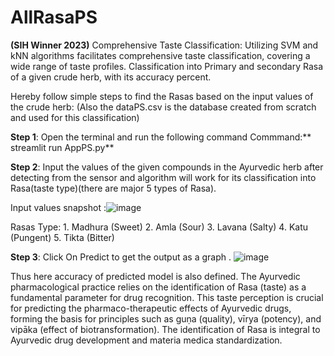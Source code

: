 # AllRasaPS
**(SIH Winner 2023)** Comprehensive Taste Classification: Utilizing SVM and kNN algorithms facilitates comprehensive taste classification, covering a wide range of taste profiles. Classification into Primary and secondary Rasa of a given crude herb, with its accuracy percent.


Hereby follow simple steps to find the Rasas based on the input values of the crude herb:
(Also the dataPS.csv is the database created from scratch and used for this classification)

**Step 1**: Open the terminal and run the following command
           Commmand:** streamlit run AppPS.py**


**Step 2**: Input the values of the given compounds in the Ayurvedic herb after detecting from the sensor and algorithm will work for its classification into Rasa(taste type)(there are major 5 types of Rasa).


Input values snapshot :![image](https://github.com/vaishnavibhavsar1510/AllRasaPS/assets/111491441/a79e704b-eaa6-45e3-932e-85aa8e5e854b)

Rasas Type: 1. Madhura (Sweet)
            2. Amla (Sour)
            3. Lavana (Salty)
            4. Katu (Pungent)
            5. Tikta (Bitter)
            
**Step 3**: Click On Predict to get the output as a graph .
![image](https://github.com/vaishnavibhavsar1510/AllRasaPS/assets/111491441/1e499ca1-af2e-4ecf-b4cb-e8ef8bea52ff)

Thus here accuracy of predicted model is also defined.
 The Ayurvedic pharmacological practice relies on the identification of 
Rasa (taste) as a fundamental parameter for drug recognition. This taste perception is crucial 
for predicting the pharmaco-therapeutic effects of Ayurvedic drugs, forming the basis for 
principles such as guṇa (quality), vīrya (potency), and vipāka (effect of biotransformation). The 
identification of Rasa is integral to Ayurvedic drug development and materia medica 
standardization.


            
